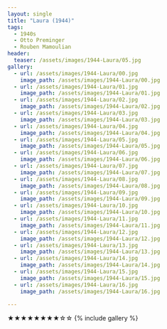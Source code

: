 ```yaml
---
layout: single
title: "Laura (1944)"
tags:
  - 1940s 
  - Otto Preminger
  - Rouben Mamoulian
header:
  teaser: /assets/images/1944-Laura/05.jpg
gallery:
  - url: /assets/images/1944-Laura/00.jpg
    image_path: /assets/images/1944-Laura/00.jpg  
  - url: /assets/images/1944-Laura/01.jpg
    image_path: /assets/images/1944-Laura/01.jpg
  - url: /assets/images/1944-Laura/02.jpg
    image_path: /assets/images/1944-Laura/02.jpg
  - url: /assets/images/1944-Laura/03.jpg
    image_path: /assets/images/1944-Laura/03.jpg
  - url: /assets/images/1944-Laura/04.jpg
    image_path: /assets/images/1944-Laura/04.jpg
  - url: /assets/images/1944-Laura/05.jpg
    image_path: /assets/images/1944-Laura/05.jpg
  - url: /assets/images/1944-Laura/06.jpg
    image_path: /assets/images/1944-Laura/06.jpg
  - url: /assets/images/1944-Laura/07.jpg
    image_path: /assets/images/1944-Laura/07.jpg
  - url: /assets/images/1944-Laura/08.jpg
    image_path: /assets/images/1944-Laura/08.jpg
  - url: /assets/images/1944-Laura/09.jpg
    image_path: /assets/images/1944-Laura/09.jpg
  - url: /assets/images/1944-Laura/10.jpg
    image_path: /assets/images/1944-Laura/10.jpg
  - url: /assets/images/1944-Laura/11.jpg
    image_path: /assets/images/1944-Laura/11.jpg
  - url: /assets/images/1944-Laura/12.jpg
    image_path: /assets/images/1944-Laura/12.jpg
  - url: /assets/images/1944-Laura/13.jpg
    image_path: /assets/images/1944-Laura/13.jpg
  - url: /assets/images/1944-Laura/14.jpg
    image_path: /assets/images/1944-Laura/14.jpg
  - url: /assets/images/1944-Laura/15.jpg
    image_path: /assets/images/1944-Laura/15.jpg
  - url: /assets/images/1944-Laura/16.jpg
    image_path: /assets/images/1944-Laura/16.jpg
 
---
```

★★★★★★★★☆☆
{% include gallery %}
